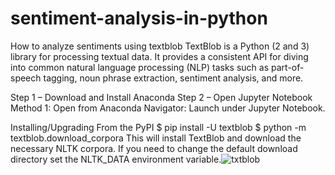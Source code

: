 # sentiment-analysis-in-python
How to analyze sentiments using textblob
TextBlob is a Python (2 and 3) library for processing textual data. 
It provides a consistent API for diving into common natural language processing (NLP) tasks such as part-of-speech tagging,
noun phrase extraction, sentiment analysis, and more.

Step 1 – Download and Install Anaconda
Step 2 – Open Jupyter Notebook
Method 1: Open from Anaconda Navigator:
Launch under Jupyter Notebook.

Installing/Upgrading From the PyPI
$ pip install -U textblob
$ python -m textblob.download_corpora
This will install TextBlob and download the necessary NLTK corpora.
If you need to change the default download directory set the NLTK_DATA environment variable.![txtblob](https://user-images.githubusercontent.com/44776935/179423769-511c3436-07c8-42f1-9197-0dad42ed62cb.PNG)
